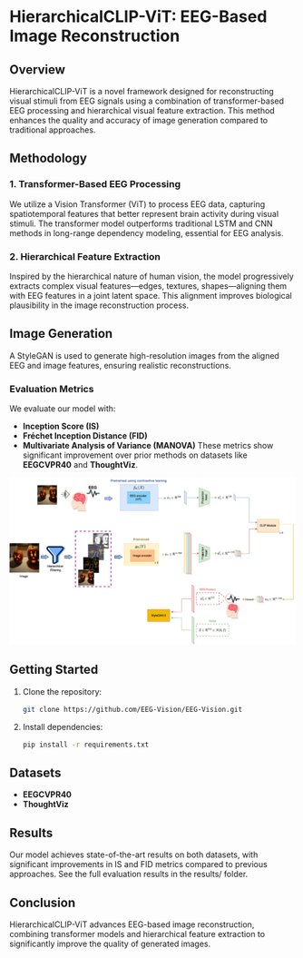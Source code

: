# HierarchicalCLIP-ViT: EEG-Based Image Reconstruction

## Overview
HierarchicalCLIP-ViT is a novel framework designed for reconstructing visual stimuli from EEG signals using a combination of transformer-based EEG processing and hierarchical visual feature extraction. This method enhances the quality and accuracy of image generation compared to traditional approaches.


## Methodology
### 1. Transformer-Based EEG Processing
We utilize a Vision Transformer (ViT) to process EEG data, capturing spatiotemporal features that better represent brain activity during visual stimuli. The transformer model outperforms traditional LSTM and CNN methods in long-range dependency modeling, essential for EEG analysis.

### 2. Hierarchical Feature Extraction
Inspired by the hierarchical nature of human vision, the model progressively extracts complex visual features—edges, textures, shapes—aligning them with EEG features in a joint latent space. This alignment improves biological plausibility in the image reconstruction process.

## Image Generation
A StyleGAN is used to generate high-resolution images from the aligned EEG and image features, ensuring realistic reconstructions.

### Evaluation Metrics
We evaluate our model with:
- **Inception Score (IS)**
- **Fréchet Inception Distance (FID)**
- **Multivariate Analysis of Variance (MANOVA)**
These metrics show significant improvement over prior methods on datasets like **EEGCVPR40** and **ThoughtViz**.

![Figure 1](EEG_Image.png)

## Getting Started

1. Clone the repository:
   ```bash
   git clone https://github.com/EEG-Vision/EEG-Vision.git

2. Install dependencies:
   ```bash
   pip install -r requirements.txt

## Datasets
- **EEGCVPR40**
- **ThoughtViz**

## Results
Our model achieves state-of-the-art results on both datasets, with significant improvements in IS and FID metrics compared to previous approaches. See the full evaluation results in the results/ folder.

## Conclusion
HierarchicalCLIP-ViT advances EEG-based image reconstruction, combining transformer models and hierarchical feature extraction to significantly improve the quality of generated images.

